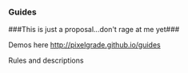 ### Guides

###This is just a proposal...don't rage at me yet###

Demos here http://pixelgrade.github.io/guides

Rules and descriptions